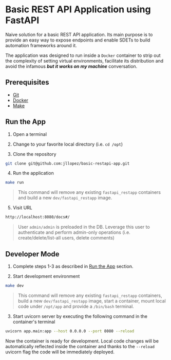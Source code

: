 # Basic REST API Application using FastAPI

Naive solution for a basic REST API application. Its main purpose is to provide an easy way to expose endpoints and enable SDETs to build automation frameworks around it.

The application was designed to run inside a `Docker` container to strip out the complexity of setting virtual environments, facilitate its distribution and avoid the infamous ***but it works on my machine*** conversation.

## Prerequisites

- [Git](https://git-scm.com/downloads)
- [Docker](https://www.docker.com/products/docker-desktop)
- [Make](https://discussions.apple.com/thread/1404907)

## Run the App

1. Open a terminal

2. Change to your favorite local directory (i.e. `cd /opt`)

3. Clone the repository

```bash
git clone git@github.com:jllopez/basic-restapi-app.git
```

4. Run the application

```bash
make run
```

> This command will remove any existing `fastapi_restapp` containers and build a new `dev/fastapi_restapp` image.

5. Visit URL

```bash
http://localhost:8080/docs#/
````

> User `admin/admin` is preloaded in the DB. Leverage this user to authenticate and perform admin-only operations (i.e. create/delete/list-all users, delete comments)

## Developer Mode

1. Complete steps 1-3 as described in [Run the App](#run-the-app) section.

2. Start development environment

```bash
make dev
```

> This command will remove any existing `fastapi_restapp` containers, build a new `dev/fastapi_restapp` image, start a container, mount local code under `/opt/app` and provide a `/bin/bash` terminal.

3. Start uvicorn server by executing the following command in the container's terminal

```bash
uvicorn app.main:app --host 0.0.0.0 --port 8080 --reload
```

Now the container is ready for development. Local code changes will be automatically reflected inside the container and thanks to the `--reload` uvicorn flag the code will be immediately deployed.
